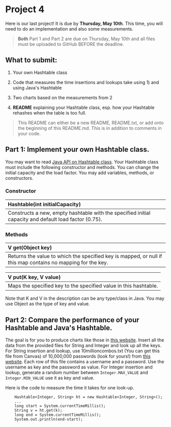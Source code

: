 # Project 4
Here is our last project! It is due by **Thursday, May 10th**. This time, you will need to do an implementation and also some measurements.
> **Both** Part 1 and Part 2 are due on Thursday, May 10th and all files must be uploaded to GitHub BEFORE the deadline.
 

## What to submit:

1. Your own Hashtable class

2. Code that measures the time insertions and lookups take using 1) and using Java's Hashtable

3. Two charts based on the measurements from 2

4. **README** explaining your Hashtable class, esp. how your Hashtable rehashes when the table is too full.
>This README can either be a new README, README.txt, or add onto the beginning of this README.md. This is in addition to comments in your code.

 

## Part 1: Implement your own Hashtable class.

You may want to read [Java API on Hashtable class](https://docs.oracle.com/javase/8/docs/api/java/util/Hashtable.html 'Hash Table Doc'). Your Hashtable class must include the following constructor and methods. You can change the initial capacity and the load factor. You may add variables, methods, or constructors.

### Constructor  
| Hashtable(int initialCapacity) |
| :------------------------------ |
|Constructs a new, empty hashtable with the specified initial capacity and default load factor (0.75).|

### Methods  
| V 	get(Object key)  |
|:----------------------|
|Returns the value to which the specified key is mapped, or null if this map contains no mapping for the key.|

|V 	put(K key, V value)  |
|:----------------------|
|Maps the specified key to the specified value in this hashtable.|

Note that K and V in the description can be any type/class in Java. You may use Object as the type of key and value.


## Part 2: Compare the performance of your Hashtable and Java's Hashtable.

The goal is for you to produce charts like those in [this website](https://github.com/fredrikwidlund/hash-table-benchmark 'Benchmark'). Insert all the data from the provided files for String and Integer and look up all the keys. For String insertion and lookup, use 10millioncombos.txt (You can get this file from Canvas) of 10,000,000 passwords (look for yours!) from [this website](https://xato.net/today-i-am-releasing-ten-million-passwords-b6278bbe7495). Each row of this file contains a username and a password. Use the username as key and the password as value. For Integer insertion and lookup, generate a random number between `Integer.MAX_VALUE` and `Integer.MIN_VALUE` use it as key and value.

Here is the code to measure the time it takes for one look-up.

		Hashtable<Integer, String> ht = new Hashtable<Integer, String>();
		...
		long start = System.currentTimeMillis();
		String v = ht.get(k);
		long end = System.currentTimeMillis();
		System.out.println(end-start);

